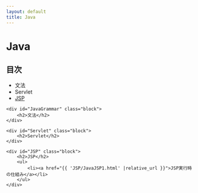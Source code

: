```yaml
---
layout: default
title: Java
---
```

<body>
    <div class="block">
        <h1>Java</h1>
    </div>
    <div class="block">
        <h2>目次</h2>
        <ul>
            <li>
                文法
            </li>
            <li>
                Servlet
            </li>
            <li>
                <a href="#JSP">JSP</a>
            </li>
        </ul>
    </div>

    <div id="JavaGrammar" class="block">
        <h2>文法</h2>
    </div>

    <div id="Servlet" class="block">
        <h2>Servlet</h2>
    </div>

    <div id="JSP" class="block">
        <h2>JSP</h2>
        <ul>
            <li><a href="{{ 'JSP/JavaJSP1.html' |relative_url }}">JSP実行時の仕組み</a></li>
        </ul>
    </div>
</body>
</html>